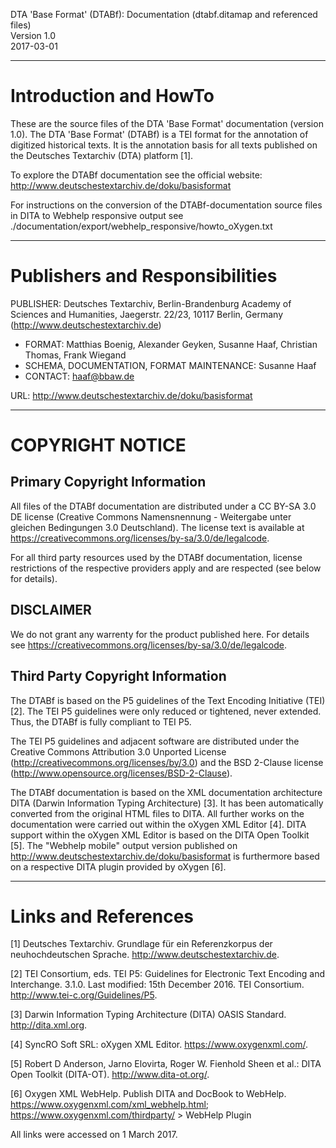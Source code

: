 DTA 'Base Format' (DTABf): Documentation (dtabf.ditamap and referenced files)  
Version 1.0  
2017-03-01

---
# Introduction and HowTo

These are the source files of the DTA 'Base Format' documentation 
(version 1.0). The DTA 'Base Format' (DTABf) is a TEI format for the 
annotation of digitized historical texts. It is the annotation 
basis for all texts published on the Deutsches Textarchiv (DTA)
platform [1].

To explore the DTABf documentation see the official website:
http://www.deutschestextarchiv.de/doku/basisformat

For instructions on the conversion of the DTABf-documentation 
source files in DITA to Webhelp responsive output see 
./documentation/export/webhelp_responsive/howto_oXygen.txt

---
# Publishers and Responsibilities

PUBLISHER: Deutsches Textarchiv, Berlin-Brandenburg Academy of 
Sciences and Humanities, Jaegerstr. 22/23, 10117 Berlin, Germany
(http://www.deutschestextarchiv.de)

* 	FORMAT: Matthias Boenig, Alexander Geyken, Susanne Haaf, 
	Christian Thomas, Frank Wiegand
* 	SCHEMA, DOCUMENTATION, FORMAT MAINTENANCE: Susanne Haaf
*	CONTACT: haaf@bbaw.de

URL: http://www.deutschestextarchiv.de/doku/basisformat

---
# COPYRIGHT NOTICE

## Primary Copyright Information

All files of the DTABf documentation are distributed under a 
CC BY-SA 3.0 DE license (Creative Commons Namensnennung - 
Weitergabe unter gleichen Bedingungen 3.0 Deutschland). 
The license text is available at 
https://creativecommons.org/licenses/by-sa/3.0/de/legalcode.

For all third party resources used by the DTABf documentation,
license restrictions of the respective providers apply and
are respected (see below for details).

## DISCLAIMER

We do not grant any warrenty for the product published here. 
For details see
https://creativecommons.org/licenses/by-sa/3.0/de/legalcode.

## Third Party Copyright Information

The DTABf is based on the P5 guidelines of the Text Encoding 
Initiative (TEI) [2]. The TEI P5 guidelines were only reduced or 
tightened, never extended. Thus, the DTABf is fully compliant to 
TEI P5. 

The TEI P5 guidelines and adjacent software are distributed under 
the Creative Commons Attribution 3.0 Unported License 
(http://creativecommons.org/licenses/by/3.0) and the BSD 2-Clause 
license (http://www.opensource.org/licenses/BSD-2-Clause).

The DTABf documentation is based on the XML documentation 
architecture DITA (Darwin Information Typing Architecture) [3]. 
It has been automatically converted from the original HTML files 
to DITA. All further works on the documentation were carried out 
within the oXygen XML Editor [4]. DITA support within the oXygen 
XML Editor is based on the DITA Open Toolkit [5]. The 
"Webhelp mobile" output version published on 
http://www.deutschestextarchiv.de/doku/basisformat is furthermore
based on a respective DITA plugin provided by oXygen [6].

---
# Links and References

[1] Deutsches Textarchiv. Grundlage für ein Referenzkorpus der 
neuhochdeutschen Sprache. http://www.deutschestextarchiv.de.

[2] TEI Consortium, eds. TEI P5: Guidelines for Electronic Text 
Encoding and Interchange. 3.1.0. Last modified: 15th December 2016.
TEI Consortium. http://www.tei-c.org/Guidelines/P5.

[3] Darwin Information Typing Architecture (DITA) OASIS Standard. 
http://dita.xml.org.

[4] SyncRO Soft SRL: oXygen XML Editor. https://www.oxygenxml.com/.

[5] Robert D Anderson, Jarno Elovirta, Roger W. Fienhold Sheen et al.: 
DITA Open Toolkit (DITA-OT). http://www.dita-ot.org/.

[6] Oxygen XML WebHelp. Publish DITA and DocBook to WebHelp. 
https://www.oxygenxml.com/xml_webhelp.html; https://www.oxygenxml.com/thirdparty/ > WebHelp Plugin

All links were accessed on 1 March 2017.